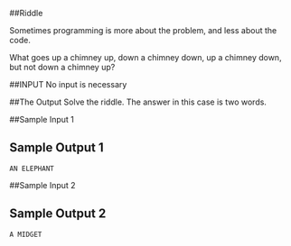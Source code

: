 <!-- RATING: MEDIUM -->
<!-- NAME: RIDDLE MEDIUM -->
##Riddle

Sometimes programming is more about the problem, and less about the code.

What goes up a chimney up, down a chimney down, up a chimney down, but not down a chimney up?

##INPUT
No input is necessary

##The Output
Solve the riddle. The answer in this case is two words.

##Sample Input 1

## Sample Output 1
	AN ELEPHANT

##Sample Input 2

## Sample Output 2
	A MIDGET

